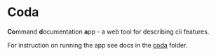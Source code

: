 # Coda

**Co**mmand **d**ocumentation **a**pp - a web tool for describing cli features.

For instruction on running the app see docs in the [coda](/coda) folder.

